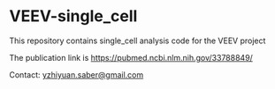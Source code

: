 # VEEV-single_cell
This repository contains single_cell analysis code for the VEEV project

The publication link is https://pubmed.ncbi.nlm.nih.gov/33788849/


Contact: yzhiyuan.saber@gmail.com

